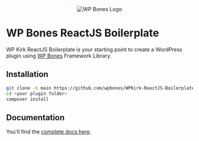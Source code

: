 <p align="center">
  <img src="https://github.com/wpbones/WPBones/assets/432181/13e0e825-9b0d-44c2-a77d-1baad88a1070" alt="WP Bones Logo" />
</p>

# WP Bones ReactJS Boilerplate

WP Kirk ReactJS Boilerplate is your starting point to create a WordPress plugin using [WP Bones](https://wpbones.com/) Framework Library.

## Installation

```bash
git clone -b main https://github.com/wpbones/WPKirk-ReactJS-Boilerplate.git <your plugin folder>
cd <your plugin folder>
composer install
```

## Documentation

You'll find the [complete docs here](https://wpbones.com/docs).

